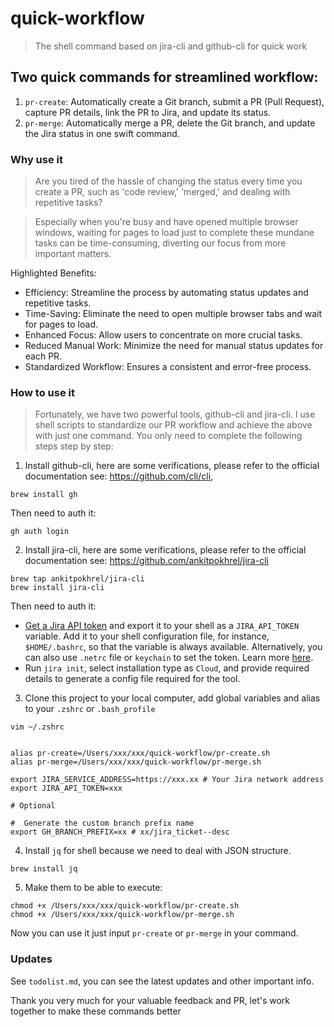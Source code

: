 # quick-workflow

> The shell command based on jira-cli and github-cli for quick work

## Two quick commands for streamlined workflow:

1. `pr-create`: Automatically create a Git branch, submit a PR (Pull Request), capture PR details, link the PR to Jira, and update its status.
2. `pr-merge`: Automatically merge a PR, delete the Git branch, and update the Jira status in one swift command.

### Why use it

> Are you tired of the hassle of changing the status every time you create a PR, such as 'code review,' 'merged,' and dealing with repetitive tasks?

> Especially when you're busy and have opened multiple browser windows, waiting for pages to load just to complete these mundane tasks can be time-consuming, diverting our focus from more important matters.

Highlighted Benefits:

- Efficiency: Streamline the process by automating status updates and repetitive tasks.
- Time-Saving: Eliminate the need to open multiple browser tabs and wait for pages to load.
- Enhanced Focus: Allow users to concentrate on more crucial tasks.
- Reduced Manual Work: Minimize the need for manual status updates for each PR.
- Standardized Workflow: Ensures a consistent and error-free process.

### How to use it

> Fortunately, we have two powerful tools, github-cli and jira-cli. I use shell scripts to standardize our PR workflow and achieve the above with just one command. You only need to complete the following steps step by step:

1. Install github-cli, here are some verifications, please refer to the official documentation see: https://github.com/cli/cli,

```shell
brew install gh
```

Then need to auth it:

```shell
gh auth login
```

2. Install jira-cli, here are some verifications, please refer to the official documentation see: https://github.com/ankitpokhrel/jira-cli

```
brew tap ankitpokhrel/jira-cli
brew install jira-cli
```

Then need to auth it:

  -  [Get a Jira API token](https://id.atlassian.com/manage-profile/security/api-tokens) and export it to your shell as
   a `JIRA_API_TOKEN` variable. Add it to your shell configuration file, for instance, `$HOME/.bashrc`, so that the
   variable is always available. Alternatively, you can also use `.netrc` file or `keychain` to set the token. Learn
   more [here](https://github.com/ankitpokhrel/jira-cli/discussions/356).
  - Run `jira init`, select installation type as `Cloud`, and provide required details to generate a config file required
   for the tool.

3. Clone this project to your local computer, add global variables and alias to your `.zshrc` or `.bash_profile`

```shell
vim ~/.zshrc
```

```shell

alias pr-create=/Users/xxx/xxx/quick-workflow/pr-create.sh
alias pr-merge=/Users/xxx/xxx/quick-workflow/pr-merge.sh

export JIRA_SERVICE_ADDRESS=https://xxx.xx # Your Jira network address
export JIRA_API_TOKEN=xxx

# Optional

#  Generate the custom branch prefix name
export GH_BRANCH_PREFIX=xx # xx/jira_ticket--desc

```

4. Install `jq` for shell because we need to deal with JSON structure.

```
brew install jq

```

5. Make them to be able to execute:

```shell
chmod +x /Users/xxx/xxx/quick-workflow/pr-create.sh
chmod +x /Users/xxx/xxx/quick-workflow/pr-merge.sh
```

Now you can use it just input `pr-create` or `pr-merge` in your command.

### Updates

See `todolist.md`, you can see the latest updates and other important info.

Thank you very much for your valuable feedback and PR, let's work together to make these commands better
